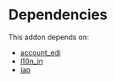 # Dependencies

This addon depends on:

- [account_edi](https://github.com/bringout/oca-ocb-accounting/tree/150f2ecdb69d7dcf1345d7fd66832f9d87a21860/odoo-bringout-oca-ocb-account_edi)
- [l10n_in](https://github.com/bringout/oca-ocb-l10n_asia-pacific/tree/c1fa40f770d07ab990e425a16bd1c5cbaf6753d4/odoo-bringout-oca-ocb-l10n_in)
- [iap](https://github.com/bringout/oca-ocb-technical/tree/2c245b96dde46fb2df4d0722eb8a461a8cca3bf9/odoo-bringout-oca-ocb-iap)
